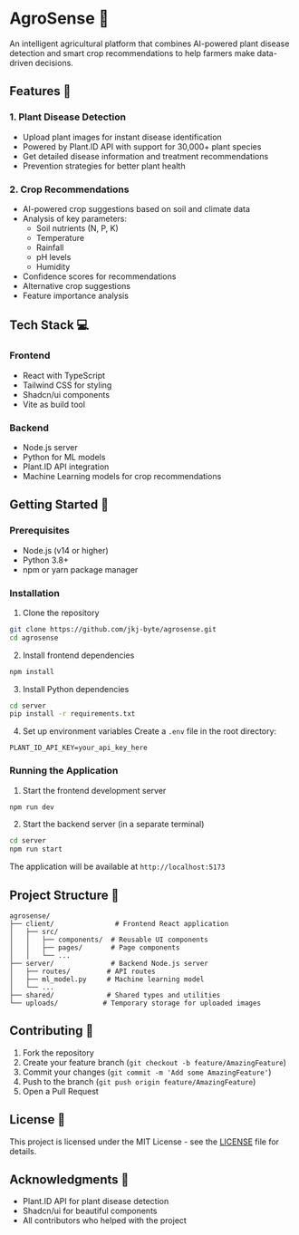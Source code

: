 # AgroSense 🌱

An intelligent agricultural platform that combines AI-powered plant disease detection and smart crop recommendations to help farmers make data-driven decisions.

## Features 🚀

### 1. Plant Disease Detection
- Upload plant images for instant disease identification
- Powered by Plant.ID API with support for 30,000+ plant species
- Get detailed disease information and treatment recommendations
- Prevention strategies for better plant health

### 2. Crop Recommendations
- AI-powered crop suggestions based on soil and climate data
- Analysis of key parameters:
  - Soil nutrients (N, P, K)
  - Temperature
  - Rainfall
  - pH levels
  - Humidity
- Confidence scores for recommendations
- Alternative crop suggestions
- Feature importance analysis

## Tech Stack 💻

### Frontend
- React with TypeScript
- Tailwind CSS for styling
- Shadcn/ui components
- Vite as build tool

### Backend
- Node.js server
- Python for ML models
- Plant.ID API integration
- Machine Learning models for crop recommendations

## Getting Started 🏁

### Prerequisites
- Node.js (v14 or higher)
- Python 3.8+
- npm or yarn package manager

### Installation

1. Clone the repository
```bash
git clone https://github.com/jkj-byte/agrosense.git
cd agrosense
```

2. Install frontend dependencies
```bash
npm install
```

3. Install Python dependencies
```bash
cd server
pip install -r requirements.txt
```

4. Set up environment variables
Create a `.env` file in the root directory:
```env
PLANT_ID_API_KEY=your_api_key_here
```

### Running the Application

1. Start the frontend development server
```bash
npm run dev
```

2. Start the backend server (in a separate terminal)
```bash
cd server
npm run start
```

The application will be available at `http://localhost:5173`

## Project Structure 📁

```
agrosense/
├── client/               # Frontend React application
│   ├── src/
│   │   ├── components/  # Reusable UI components
│   │   ├── pages/       # Page components
│   │   └── ...
├── server/              # Backend Node.js server
│   ├── routes/         # API routes
│   ├── ml_model.py     # Machine learning model
│   └── ...
├── shared/             # Shared types and utilities
└── uploads/           # Temporary storage for uploaded images
```

## Contributing 🤝

1. Fork the repository
2. Create your feature branch (`git checkout -b feature/AmazingFeature`)
3. Commit your changes (`git commit -m 'Add some AmazingFeature'`)
4. Push to the branch (`git push origin feature/AmazingFeature`)
5. Open a Pull Request

## License 📝

This project is licensed under the MIT License - see the [LICENSE](LICENSE) file for details.

## Acknowledgments 🙏

- Plant.ID API for plant disease detection
- Shadcn/ui for beautiful components
- All contributors who helped with the project
